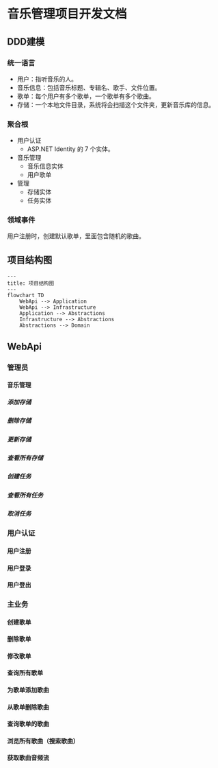 # 音乐管理项目开发文档

## DDD建模
### 统一语言
* 用户：指听音乐的人。
* 音乐信息：包括音乐标题、专辑名、歌手、文件位置。
* 歌单：每个用户有多个歌单，一个歌单有多个歌曲。
* 存储：一个本地文件目录，系统将会扫描这个文件夹，更新音乐库的信息。

### 聚合根
* 用户认证
    * ASP.NET Identity 的 7 个实体。
* 音乐管理
    * 音乐信息实体
    * 用户歌单
* 管理
    * 存储实体
    * 任务实体

### 领域事件
用户注册时，创建默认歌单，里面包含随机的歌曲。

## 项目结构图
```mermaid
---
title: 项目结构图
---
flowchart TD
    WebApi --> Application
    WebApi --> Infrastructure
    Application --> Abstractions
    Infrastructure --> Abstractions
    Abstractions --> Domain
```

## WebApi
### 管理员
#### 音乐管理
##### 添加存储

##### 删除存储

##### 更新存储

##### 查看所有存储

##### 创建任务

##### 查看所有任务

##### 取消任务

### 用户认证
#### 用户注册

#### 用户登录

#### 用户登出

### 主业务
#### 创建歌单

#### 删除歌单

#### 修改歌单

#### 查询所有歌单

#### 为歌单添加歌曲

#### 从歌单删除歌曲

#### 查询歌单的歌曲

#### 浏览所有歌曲（搜索歌曲）

#### 获取歌曲音频流
